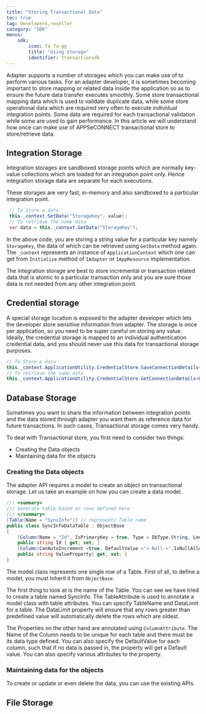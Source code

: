 ```yaml
---
title: "Storing Transactional Data"
toc: true
tag: developers,reseller
category: "SDK"
menus:
    sdk: 
        icon: fa fa-gg
        title: "Using Storage"
        identifier: transactionsdk   
---
```

Adapter supports a number of storages which you can make use of to perform various tasks. For an adapter developer,
it is sometimes becoming important to store mapping or related data inside the application so as to ensure the future 
data transfer executes smoothly. Some store transactional mapping data which is used to validate duplicate data, while 
some store operational data which are required very often to execute individual integration points. Some data are required 
for each transactional validation while some are used to gain performance. In this article we will 
understand how once can make use of APPSeCONNECT transactional store to store/retrieve data.

## Integration Storage

Integration storages are sandboxed storage points which are normally key-value collections which are loaded 
for an integration point only. Hence integration storage data are separate for each executions. 

These storages are very fast, in-memory and also sandboxed to a particular integration point. 

```csharp
 // To Store a data
 this._context.SetData("StorageKey", value);
 // To retrieve the same data
 var data = this._context.GetData("StorageKey");
``` 
In the above code, you are storing a string value for a particular key namely `StorageKey`, the data of which can 
be retrieved using `GetData` method again. The `_context`  represents an instance of `ApplicationContext` which one
can get from `Initialize` method of `IAdapter` or `IAppResource` implementation.


The integration storage are best to store incremental or transaction related data that is atomic to a particular 
transaction only and you are sure those data is not needed from any other integration point. 


## Credential storage

A special storage location is exposed to the adapter developer which lets the developer store sensitive information
from adapter. The storage is once per application, so you need to be super careful on storing any value. Ideally, the 
credential storage is mapped to an individual authentication credential data, and you should never use this data 
for transactional storage purposes. 

```csharp
// To Store a data
this._context.ApplicationUtility.CredentialStore.SaveConnectionDetails<Model>(data);
// To retrieve the same data
this._context.ApplicationUtility.CredentialStore.GetConnectionDetails<Object>();
```

## Database Storage

Sometimes you want to share the information between integration points and the data stored through adapter 
you want them as reference data for future transactions. In such cases, Transactional storage comes very handy. 

To deal with Transactional store, you first need to consider two things: 

* Creating the Data objects
* Maintaining data for the objects

### Creating the Data objects

The adapter API requires a model to create an object on transactional storage. Let us take an example on how you can create a data model. 

```csharp
/// <summary>
/// Generate table based on rows defined here
/// </summary>
[Table(Name = "SyncInfo")] // represents Table name
public class SyncInfoDataTable : ObjectBase
{
    [Column(Name = "Id", IsPrimaryKey = true, Type = DbType.String, Length = 100)] //represents columns
    public string Id { get; set; }
    [Column(CanAutoIncrement =true, DefaultValue ="<-Null->",IsNullAllowed =true, Name ="Value", Type = DbType.String)]
    public string ValueProperty{ get; set; }
}
```

The model class represents one single row of a Table. First of all, to define a model, you must Inherit it from `ObjectBase`.

The first thing to look at is the name of the Table. You can see we have tried to create a table named SyncInfo. The TableAttribute is used to annotate a model class with table attributes. 
You can specify TableName and DataLimit for a table. The DataLimit property will ensure that any rows greater than predefined value will automatically delete the rows which are oldest. 

The Properties on the other hand are annotated using `ColumnAttribute`. The Name of the Column needs to be unique for each table and there must be its data type defined. 
You can also specify the DefaultValue for each column, such that if no data is passed in, the property will get a Default value. You can also specify various attributes to the property.

### Maintaining data for the objects

To create or update or even delete the data, you can use the existing APIs.

## File Storage